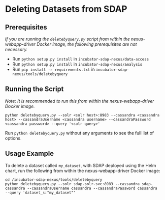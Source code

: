 # Deleting Datasets from SDAP

## Prerequisites

_If you are running the `deletebyquery.py` script from within the nexus-webapp-driver Docker image, the following prerequisites are not necessary._

* Run `python setup.py install` in `incubator-sdap-nexus/data-access` 
* Run `python setup.py install` in `incubator-sdap-nexus/analysis` 
* Run `pip install -r requirements.txt` in `incubator-sdap-nexus/tools/deletebyquery`

## Running the Script
_Note: It is recommended to run this from within the nexus-webapp-driver Docker image._

```
python deletebyquery.py --solr <solr host>:8983 --cassandra <cassandra host> --cassandraUsername <cassandra username> --cassandraPassword <cassandra password> --query '<solr query>'
```

Run `python deletebyquery.py` without any arguments to see the full list of options.

## Usage Example
To delete a dataset called `my_dataset`, with SDAP deployed using the Helm chart, run the following from within the nexus-webapp-driver Docker image:
```
cd /incubator-sdap-nexus/tools/deletebyquery
python deletebyquery.py --solr sdap-solr-svc:8983 --cassandra sdap-cassandra --cassandraUsername cassandra --cassandraPassword cassandra --query 'dataset_s:"my_dataset"'
```
